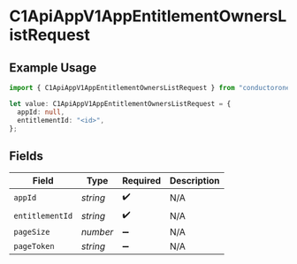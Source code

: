 # C1ApiAppV1AppEntitlementOwnersListRequest

## Example Usage

```typescript
import { C1ApiAppV1AppEntitlementOwnersListRequest } from "conductorone-sdk-typescript/sdk/models/operations";

let value: C1ApiAppV1AppEntitlementOwnersListRequest = {
  appId: null,
  entitlementId: "<id>",
};
```

## Fields

| Field              | Type               | Required           | Description        |
| ------------------ | ------------------ | ------------------ | ------------------ |
| `appId`            | *string*           | :heavy_check_mark: | N/A                |
| `entitlementId`    | *string*           | :heavy_check_mark: | N/A                |
| `pageSize`         | *number*           | :heavy_minus_sign: | N/A                |
| `pageToken`        | *string*           | :heavy_minus_sign: | N/A                |